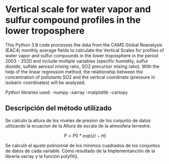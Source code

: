 # Vertical scale for water vapor and sulfur compound profiles in the lower troposphere

This Python 3.8 code processes the data from the CAMS Global Reanalysis (EAC4) monthly average fields to calculate the Vertical Scales for profiles of water vapor and sulfur compounds in the lower troposphere in the period 2003 - 2020 and include multiple variables (specific humidity, sulfur dioxide, sulfate aerosol mixing ratio, SO2 precursor mixing ratio). With the help of the linear regression method, the relationship between the concentration of pollutants SO2 and the vertical coordinate (pressure in isobaric coordinates) will be analyzed.

Python libraries used:
-numpy
-xarray
-matplotlib
-cartopy
## Descripción del método utilizado

Se calculo la altura de los niveles de presion de los conjunto de datos utilizando la ecuacion de la Altura de escala de la atmosfera terrestre.

$$ P = P0 * exp (z / -H)$$ 

Se calculó el ajuste polinomial de los mínimos cuadrados de los conjuntos de datos de cada variable. Como resultado de la Implementanción de la librería xarray y la función polyfit().
